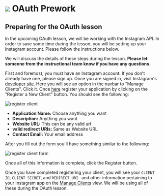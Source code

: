 # ![](https://ga-dash.s3.amazonaws.com/production/assets/logo-9f88ae6c9c3871690e33280fcf557f33.png) OAuth Prework

## Preparing for the OAuth lesson

In the upcoming OAuth lesson, we will be working with the Instagram API. In order to save some time during the lesson, you will be setting up your Instagram account. Please follow the instructions below.

We will discuss the details of these steps during the lesson. **Please let someone from the instructional team know if you have any questions.**

First and foremost, you must have an Instagram account. If you don't already have one, please sign up. Once you are signed in, visit Instagram's [developer site](https://instagram.com/developer/). Here you will see an option in the navbar to "Manage Clients". Click it. Once [here](https://instagram.com/developer/clients/manage/) register your application by clicking on the "Register a New Client" button. You should see the following:

![register client](https://s3.amazonaws.com/f.cl.ly/items/26180R00453o1D1q171i/Image%202015-11-08%20at%2012.55.00%20PM.png)

- **Application Name:** Choose anything you want
- **Description:** Anything you want
- **Website URL:** This can be any valid url
- **valid redirect URIs:** Same as Website URL
- **Contact Email:** Your email address


After you fill out the form you'll have something similar to the following:

![register client form](https://s3.amazonaws.com/f.cl.ly/items/2B2g2J1d1l200q190h44/Image%202015-11-08%20at%2012.57.36%20PM.png)

Once all of this information is complete, click the Register button.

Once you have completed registering your client, you will see your `CLIENT ID`, `CLIENT SECRET`, and `REDIRECT URI ` and other information pertaining to your Instagram app on the [Manage Clients](https://instagram.com/developer/clients/manage/) view. We will be using all of these during the OAuth lesson.

